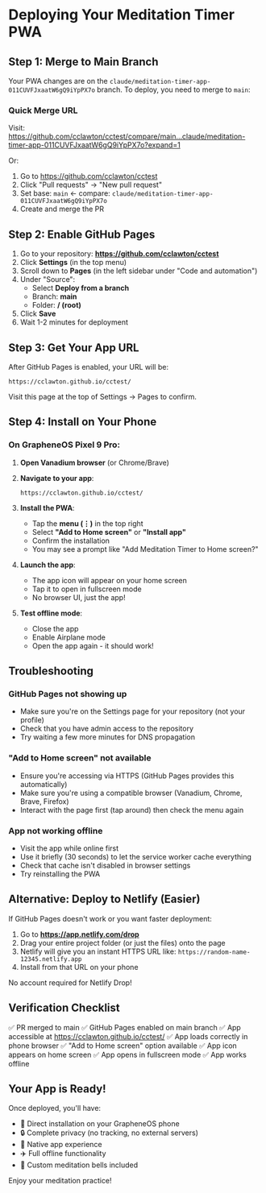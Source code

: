# Deploying Your Meditation Timer PWA

## Step 1: Merge to Main Branch

Your PWA changes are on the `claude/meditation-timer-app-011CUVFJxaatW6gQ9iYpPX7o` branch. To deploy, you need to merge to `main`:

### Quick Merge URL
Visit: https://github.com/cclawton/cctest/compare/main...claude/meditation-timer-app-011CUVFJxaatW6gQ9iYpPX7o?expand=1

Or:
1. Go to https://github.com/cclawton/cctest
2. Click "Pull requests" → "New pull request"
3. Set base: `main` ← compare: `claude/meditation-timer-app-011CUVFJxaatW6gQ9iYpPX7o`
4. Create and merge the PR

## Step 2: Enable GitHub Pages

1. Go to your repository: **https://github.com/cclawton/cctest**
2. Click **Settings** (in the top menu)
3. Scroll down to **Pages** (in the left sidebar under "Code and automation")
4. Under "Source":
   - Select **Deploy from a branch**
   - Branch: **main**
   - Folder: **/ (root)**
5. Click **Save**
6. Wait 1-2 minutes for deployment

## Step 3: Get Your App URL

After GitHub Pages is enabled, your URL will be:
```
https://cclawton.github.io/cctest/
```

Visit this page at the top of Settings → Pages to confirm.

## Step 4: Install on Your Phone

### On GrapheneOS Pixel 9 Pro:

1. **Open Vanadium browser** (or Chrome/Brave)

2. **Navigate to your app**:
   ```
   https://cclawton.github.io/cctest/
   ```

3. **Install the PWA**:
   - Tap the **menu (⋮)** in the top right
   - Select **"Add to Home screen"** or **"Install app"**
   - Confirm the installation
   - You may see a prompt like "Add Meditation Timer to Home screen?"

4. **Launch the app**:
   - The app icon will appear on your home screen
   - Tap it to open in fullscreen mode
   - No browser UI, just the app!

5. **Test offline mode**:
   - Close the app
   - Enable Airplane mode
   - Open the app again - it should work!

## Troubleshooting

### GitHub Pages not showing up
- Make sure you're on the Settings page for your repository (not your profile)
- Check that you have admin access to the repository
- Try waiting a few more minutes for DNS propagation

### "Add to Home screen" not available
- Ensure you're accessing via HTTPS (GitHub Pages provides this automatically)
- Make sure you're using a compatible browser (Vanadium, Chrome, Brave, Firefox)
- Interact with the page first (tap around) then check the menu again

### App not working offline
- Visit the app while online first
- Use it briefly (30 seconds) to let the service worker cache everything
- Check that cache isn't disabled in browser settings
- Try reinstalling the PWA

## Alternative: Deploy to Netlify (Easier)

If GitHub Pages doesn't work or you want faster deployment:

1. Go to **https://app.netlify.com/drop**
2. Drag your entire project folder (or just the files) onto the page
3. Netlify will give you an instant HTTPS URL like: `https://random-name-12345.netlify.app`
4. Install from that URL on your phone

No account required for Netlify Drop!

## Verification Checklist

✅ PR merged to main
✅ GitHub Pages enabled on main branch
✅ App accessible at https://cclawton.github.io/cctest/
✅ App loads correctly in phone browser
✅ "Add to Home screen" option available
✅ App icon appears on home screen
✅ App opens in fullscreen mode
✅ App works offline

## Your App is Ready!

Once deployed, you'll have:
- 🎯 Direct installation on your GrapheneOS phone
- 🔒 Complete privacy (no tracking, no external servers)
- 📱 Native app experience
- ✈️ Full offline functionality
- 🎵 Custom meditation bells included

Enjoy your meditation practice!
